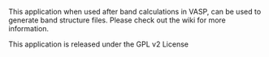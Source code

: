 This application when used after band calculations in VASP, can be used to generate band structure files. Please check out the wiki for more information.

This application is released under the GPL v2 License




